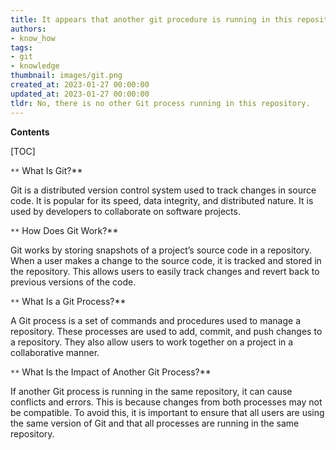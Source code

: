 ```yaml
---
title: It appears that another git procedure is running in this repository
authors:
- know_how
tags:
- git
- knowledge
thumbnail: images/git.png
created_at: 2023-01-27 00:00:00
updated_at: 2023-01-27 00:00:00
tldr: No, there is no other Git process running in this repository.
---
```


**Contents**

[TOC]

`**` What Is Git?**

Git is a distributed version control system used to track changes in source code. It is popular for its speed, data integrity, and distributed nature. It is used by developers to collaborate on software projects.

`**` How Does Git Work?**

Git works by storing snapshots of a project’s source code in a repository. When a user makes a change to the source code, it is tracked and stored in the repository. This allows users to easily track changes and revert back to previous versions of the code.

`**` What Is a Git Process?**

A Git process is a set of commands and procedures used to manage a repository. These processes are used to add, commit, and push changes to a repository. They also allow users to work together on a project in a collaborative manner.

`**` What Is the Impact of Another Git Process?**

If another Git process is running in the same repository, it can cause conflicts and errors. This is because changes from both processes may not be compatible. To avoid this, it is important to ensure that all users are using the same version of Git and that all processes are running in the same repository.
